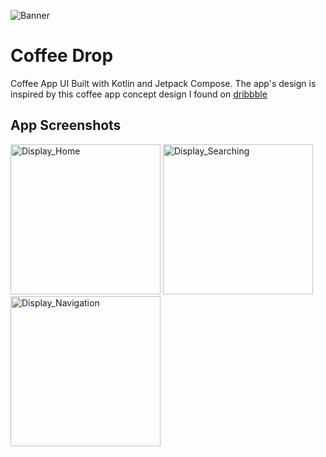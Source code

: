 ![Banner](https://user-images.githubusercontent.com/70282966/235357222-ad354802-011c-4981-81b1-e1f7230bac74.svg)
# Coffee Drop
Coffee App UI Built with Kotlin and Jetpack Compose. The app's design is inspired by this coffee app concept design I found on [dribbble](https://dribbble.com/shots/15475209-Coffee-Shop-Mobile-Apps-Dark-Mode)

## App Screenshots
<p>
  <img width="240" alt="Display_Home" src="https://user-images.githubusercontent.com/70282966/236580636-df972f19-f72b-4e94-b98d-e69a1708e8ab.png">
  <img width="240" alt="Display_Searching" src="https://user-images.githubusercontent.com/70282966/236580716-f3ba1f73-34ed-4516-873a-61df8ebe11bc.png">
  <img width="240" alt="Display_Navigation" src="https://user-images.githubusercontent.com/70282966/236581244-6c43491e-115d-4ec1-8630-4c09c3d8b6f0.png">
</p>

